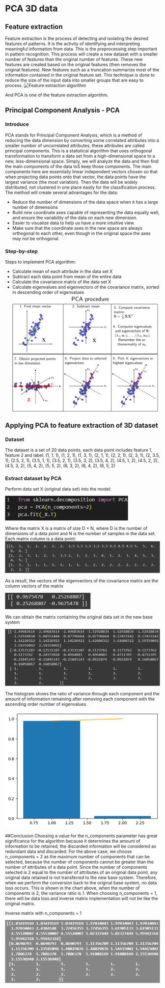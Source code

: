 # PCA 3D data
## Feature extraction
Feature extraction is the process of detecting and isolating the desired features of patterns. It is the activity of identifying and interpreting meaningful information from data. This is the preprocessing step important in pattern recognition. This process will create a new dataset with a smaller number of features than the original number of features. These new features are created based on the original features (then removes the original features). New features such as a truncation summarize most of the information contained in the original feature set. This technique is done to reduce the size of the input data into smaller groups that are easy to process.
![Feature extraction algorithm](https://miro.medium.com/v2/resize:fit:800/0*sQzmiOf8Yb_18HX1.png)

And PCA is one of the feature extraction algorithm.
## Principal Component Analysis - PCA
### Introduce
PCA stands for Principal Component Analysis, which is a method of reducing the data dimension by converting some correlated attributes into a smaller number of uncorrelated attributes, these attributes are called principal components. This is a statistical algorithm that uses orthogonal transformation to transform a data set from a high-dimensional space to a new, less-dimensional space. Simply, we will analyze the data and then find the main components of the data toS keep those components. The main components here are essentially linear independent vectors chosen so that when projecting data points onto that vector, the data points have the largest variance (the most variation). Then the data will be widely distributed, not clustered in one place easily for the classification process. The method will create several advantages for the data:
- Reduce the number of dimensions of the data space when it has a large number of dimensions
- Build new coordinate axes capable of representing the data equally well, and ensure the variability of the data on each new dimension.
- Easier to visualize data to help us have a more intuitive view.
- Make sure that the coordinate axes in the new space are always orthogonal to each other, even though in the original space the axes may not be orthogonal.
### Step-by-step
Steps to implement PCA algorithm:
- Calculate mean of each attribute in the data set X
- Subtract each data point from mean of the entire data
- Calculate the covariance matrix of the data set X
- Calculate eigenvalues and eigenvectors of the covariance matrix, sorted in descending order of eigenvalues
![PCA procedure](.\img\pca_procedure.png)
## Applying PCA to feature extraction of 3D dataset
### Dataset
The dataset is a set of 20 data points, each data point includes feature 1, feature 2 and label:
(1, 1, 1), (1, 2, 1), (1, 3, 1), (2, 1, 1), (2, 2, 1), (2, 3, 1), (2, 3.5, 1), (2.5, 2, 1), (3.5, 1, 1), (3.5, 2,
1), (3.5, 3, 2), (3.5, 4, 2), (4.5, 1, 2), (4.5, 2, 2), (4.5, 3, 2), (5, 4, 2), (5, 5, 2), (6, 3, 2), (6, 4, 2),
(6, 5, 2)

### Extract dataset by PCA
Perform data set X (original data set) into the model:

![Start algorithm](./img/train.png)

Where the matrix X is a matrix of size D × N, where D is the number of dimensions of a data point and N is the number of samples in the data set. Each matrix column is a data point:
![Input matrix X](./img/matrix_X.png)

As a result, the vectors of the eigenvectors of the covariance matrix are the column vectors of the matrix

![Eigenvalue matrix X](./img/eigenvalue.png)

We can obtain the matrix containing the original data set in the new base system

![New matrix](./img/new%20matrix.png)

The histogram shows the ratio of variance through each component and the amount of information remaining after removing each component with the ascending order number of eigenvalues.

![Graph](./img/graph.png)

##Conclusion
Choosing a value for the n_components parameter has great significance for the algorithm because it determines the amount of information to be retained, the discarded information will be considered as redundant data and discarded. For the above case, we choose n_components = 2 as the maximum number of components that can be selected, because the number of components cannot be greater than the number of attributes of a data point. Since the number of components selected is 2 equal to the number of attributes of an original data point, any original data retained is not transferred to the new base system. Therefore, when we perform the conversion back to the original base system, no data loss occurs. This is shown in the chart above, when the number of components is 2, the variance ratio is 1. When choosing n_components = 1, there will be data loss and inverse matrix implementation will not be like the original matrix.

Inverse matrix with n_components = 1

![Inverse matrix with n_components = 1](./img/inverse%20matrix.png)
